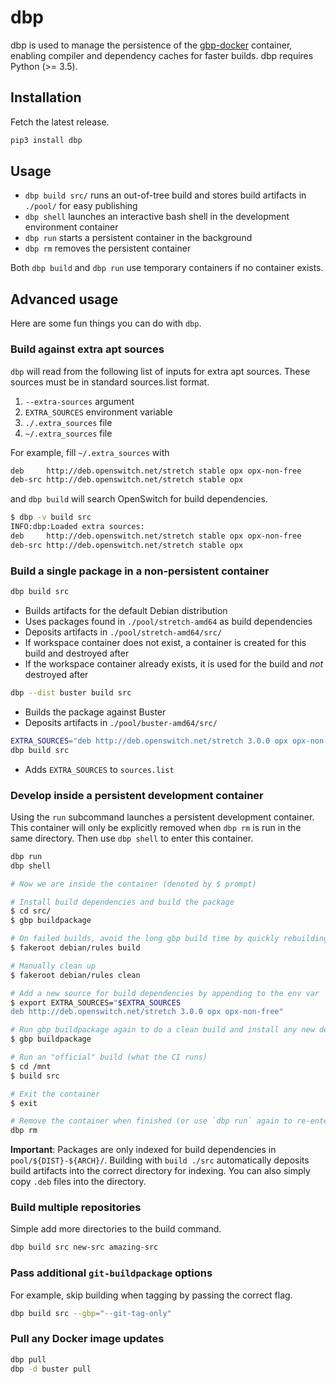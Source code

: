 # dbp

dbp is used to manage the persistence of the [gbp-docker](https://github.com/opx-infra/gbp-docker) container, enabling compiler and dependency caches for faster builds. dbp requires Python (>= 3.5).

## Installation

Fetch the latest release.

```bash
pip3 install dbp
```

## Usage

* `dbp build src/` runs an out-of-tree build and stores build artifacts in `./pool/` for easy publishing
* `dbp shell` launches an interactive bash shell in the development environment container
* `dbp run` starts a persistent container in the background
* `dbp rm` removes the persistent container

Both `dbp build` and `dbp run` use temporary containers if no container exists.

## Advanced usage

Here are some fun things you can do with `dbp`.

### Build against extra apt sources

`dbp` will read from the following list of inputs for extra apt sources. These sources must be in standard sources.list format.

1. `--extra-sources` argument
1. `EXTRA_SOURCES` environment variable
1. `./.extra_sources` file
1. `~/.extra_sources` file

For example, fill `~/.extra_sources` with
```bash
deb     http://deb.openswitch.net/stretch stable opx opx-non-free
deb-src http://deb.openswitch.net/stretch stable opx
```
and `dbp build` will search OpenSwitch for build dependencies.

```bash
$ dbp -v build src
INFO:dbp:Loaded extra sources:
deb     http://deb.openswitch.net/stretch stable opx opx-non-free
deb-src http://deb.openswitch.net/stretch stable opx
```

### Build a single package in a non-persistent container

```bash
dbp build src
```

* Builds artifacts for the default Debian distribution
* Uses packages found in `./pool/stretch-amd64` as build dependencies
* Deposits artifacts in `./pool/stretch-amd64/src/`
* If workspace container does not exist, a container is created for this build and destroyed after
* If the workspace container already exists, it is used for the build and *not* destroyed after

```bash
dbp --dist buster build src
```

* Builds the package against Buster
* Deposits artifacts in `./pool/buster-amd64/src/`

```bash
EXTRA_SOURCES="deb http://deb.openswitch.net/stretch 3.0.0 opx opx-non-free"
dbp build src
```

* Adds `EXTRA_SOURCES` to `sources.list`

### Develop inside a persistent development container

Using the `run` subcommand launches a persistent development container. This container will only be explicitly removed when `dbp rm` is run in the same directory. Then use `dbp shell` to enter this container.

```bash
dbp run
dbp shell

# Now we are inside the container (denoted by $ prompt)

# Install build dependencies and build the package
$ cd src/
$ gbp buildpackage

# On failed builds, avoid the long gbp build time by quickly rebuilding
$ fakeroot debian/rules build

# Manually clean up
$ fakeroot debian/rules clean

# Add a new source for build dependencies by appending to the env var
$ export EXTRA_SOURCES="$EXTRA_SOURCES
deb http://deb.openswitch.net/stretch 3.0.0 opx opx-non-free"

# Run gbp buildpackage again to do a clean build and install any new dependencies
$ gbp buildpackage

# Run an "official" build (what the CI runs)
$ cd /mnt
$ build src

# Exit the container
$ exit

# Remove the container when finished (or use `dbp run` again to re-enter the same container)
dbp rm
```

**Important**: Packages are only indexed for build dependencies in `pool/${DIST}-${ARCH}/`. Building with `build ./src` automatically deposits build artifacts into the correct directory for indexing. You can also simply copy `.deb` files into the directory.

### Build multiple repositories

Simple add more directories to the build command.

```bash
dbp build src new-src amazing-src
```

### Pass additional `git-buildpackage` options

For example, skip building when tagging by passing the correct flag.

```bash
dbp build src --gbp="--git-tag-only"
```

### Pull any Docker image updates

```bash
dbp pull
dbp -d buster pull
```
